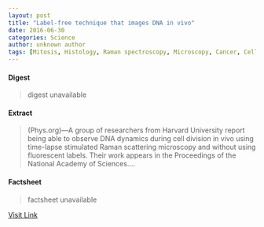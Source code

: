 ```yaml
---
layout: post
title: "Label-free technique that images DNA in vivo"
date: 2016-06-30
categories: Science
author: unknown author
tags: [Mitosis, Histology, Raman spectroscopy, Microscopy, Cancer, Cell cycle, Medical imaging, Staining, Cell nucleus, Cell biology, Life sciences, Biology]
---
```



#### Digest
>digest unavailable

#### Extract
>(Phys.org)—A group of researchers from Harvard University report being able to observe DNA dynamics during cell division in vivo using time-lapse stimulated Raman scattering microscopy and without using fluorescent labels. Their work appears in the Proceedings of the National Academy of Sciences....

#### Factsheet
>factsheet unavailable

[Visit Link](http://phys.org/news/2015-09-label-free-technique-images-dna-vivo.html)


